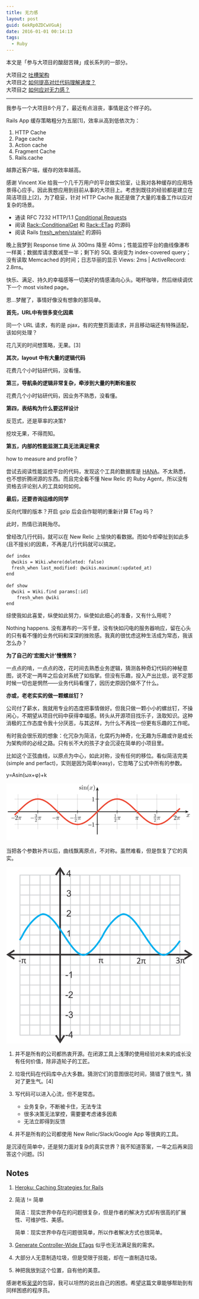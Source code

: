```yaml
---
title: 无力感
layout: post
guid: 6ekRp0ZDCwVGuAj
date: 2016-01-01 00:14:13
tags:
  - Ruby
---
```


本文是「参与大项目的酸甜苦辣」成长系列的一部分。

大项目之 [吐槽架构](/architecture.html)    
大项目之 [如何提高对烂代码理解速度？](/what's-the-fuck-I-am-reading.html)    
大项目之 [如何应对无力感？](/nothing-happens.html)  

---

我参与一个大项目8个月了，最近有点沮丧，事情是这个样子的。

Rails App 缓存策略粗分为五层[1]，效率从高到低依次为：

1. HTTP Cache
2. Page cache
3. Action cache
4. Fragment Cache
5. Rails.cache

越靠近客户端，缓存的效率越高。

感谢 Vincent Xie 给我一个几千万用户的平台做实验室，让我对各种缓存的应用场景得心应手。因此我想应用到目前从事的大项目上。考虑到既往的经验都是建立在简洁项目上[2]，为了稳妥，针对 HTTP Cache 我还是做了大量的准备工作以应对复杂的场景。

* 通读 RFC 7232 HTTP/1.1 [Conditional Requests](http://tools.ietf.org/html/rfc7232#page-9)
* 阅读 [Rack::ConditionalGet](https://github.com/rack/rack/blob/master/lib/rack/conditional_get.rb) 和 [Rack::ETag](https://github.com/rack/rack/blob/master/lib/rack/etag.rb) 的源码
* 阅读 Rails [fresh_when/stale?](https://github.com/rails/rails/blob/master/actionpack/lib/action_controller/metal/conditional_get.rb) 的源码


晚上我梦到 Response time 从 300ms 降至 40ms；性能监控平台的曲线像瀑布一样美；数据库请求数减至一半；剩下的 SQL 查询变为 index-covered query；没有读取 Memcached 的时间；日志华丽的显示 Views: 2ms | ActiveRecord: 2.8ms。

快乐、满足、持久的幸福感等一切美好的情感涌向心头。喝杯咖啡，然后继续调优下一个 most visited page。

恩...梦醒了，事情好像没有想象的那简单。

**首先，URL中有很多变化因素**

同一个 URL 请求，有的是 pjax，有的完整页面请求，并且移动端还有特殊适配，该如何处理？

花几天的时间想策略，无果。[3]

**其次，layout 中有大量的逻辑代码**

花费几个小时钻研代码，没看懂。

**第三，导航条的逻辑非常复杂，牵涉到大量的判断和鉴权**

花费几个小时钻研代码，因业务不熟悉，没看懂。

**第四，表结构为什么要这样设计**

反范式，还是草率的决策?

挖坟无果，不得而知。

**第五，内部的性能监测工具无法满足需求**

how to measure and profile？

尝试去阅读性能监控平台的代码，发现这个工具的数据库是 [HANA](http://hana.sap.com/abouthana.html)。不太熟悉，也不想折腾闭源的东西。而且完全看不懂 New Relic 的 Ruby Agent，所以没有资格去评论别人的工具如何如何。

**最后，还要咨询运维的同学**

反向代理的版本？开启 gzip 后会自作聪明的重新计算 ETag 吗？

此时，热情已消耗殆尽。

曾经改几行代码，就可以在 New Relic 上愉快的看数据。而如今却牵扯到如此多(且不擅长)的因素，不再是几行代码就可以搞定。

```
def index
  @wikis = Wiki.where(deleted: false)
  fresh_when last_modified: @wikis.maximum(:updated_at)
end

def show
  @wiki = Wiki.find params[:id]
	fresh_when @wiki
end
```

综使我如此喜爱，纵使如此努力，纵使如此细心的准备，又有什么用呢？

Nothing happens. 没有瀑布的一泻千里，没有快如闪电的服务器响应，留在心头的只有看不懂的业务代码和深深的挫败感。我真的很忧虑这种生活成为常态，我该怎么办？

**为了自己的'宏图大计'慢慢熬？**

一点点的啃，一点点的改，花时间去熟悉业务逻辑，猜测各种奇幻代码的神秘意图，说不定一两年之后会对系统了如指掌。但没有乐趣，投入产出比低，说不定那时候一切也是惘然——业务代码看懂了，因历史原因仍做不了什么。

**亦或，老老实实的做一颗螺丝钉？**

公司付了薪水，我就用专业的态度把事情做好。但我只做一颗小小的螺丝钉，不操闲心，不期望从项目代码中获得幸福感。转头从开源项目找乐子，汲取知识。这种消极的工作态度令我十分厌恶，与其这样，为什么不再找一份更有乐趣的工作呢。

有时我会很乐观的想象：化冗杂为简洁，化腐朽为神奇，化无趣为乐趣或许是成长为架构师的必经之路。只有长不大的孩子才会沉浸在简单的小项目里。

比如这个正弦曲线，以原点为中心，如此对称，没有任何的移位。看似简洁完美(simple and perfact)，实则是因为简单(easy)，它忽略了公式中所有的参数。

y=Asin(ωx+φ)+k

![Easy](/media/files/2016-01-01-sine-simple.gif)

当把各个参数补齐以后，曲线飘离原点，不对称。虽然难看，但是恢复了它的真实。

![Complicated](/media/files/2016-01-01-sine-with-arguments.png)

1. 并不是所有的公司都热衷开源。在闭源工具上浅薄的使用经验对未来的成长没有任何价值，除非造轮子的工匠。

2. 垃圾代码在代码库中占大多数。猜测它们的意图很花时间，猜错了很生气，猜对了更生气。[4]

3. 写代码可以进入心流，但不是常态。
    * 业务复杂，不断被卡住，无法专注
	* 很多决策无法掌控，需要要考虑诸多因素
	* 无法立即得到反馈

4. 并不是所有的公司都使用 New Relic/Slack/Google App 等很爽的工具。

是沉浸在简单中，还是努力面对复杂的真实世界？我不知道答案，一年之后再来回答这个问题。[5]


## Notes

1.  [Heroku: Caching Strategies for Rails](https://devcenter.heroku.com/articles/caching-strategies)

2.  简洁 != 简单

	简洁：现实世界中存在的问题很复杂，但是作者的解决方式却有很高的扩展性、可维护性、美感。

	简单：现实世界中存在问题很简单，所以作者解决方式也很简单。

3. [Generate Controller-Wide ETags](http://blog.remarkablelabs.com/2012/12/generate-controller-wide-etags-rails-4-countdown-to-2013) 似乎也无法满足我的需求。

4. 大部分人无意制造垃圾，但是受限于技能，却在一直制造垃圾。

5. 神把我放到这个位置，自有他的美意。

感谢老板[吴坚](https://ruby-china.org/gene_wu)的包容，我可以坦然的说出自己的困惑。希望这篇文章能够帮助到有同样困惑的程序员。